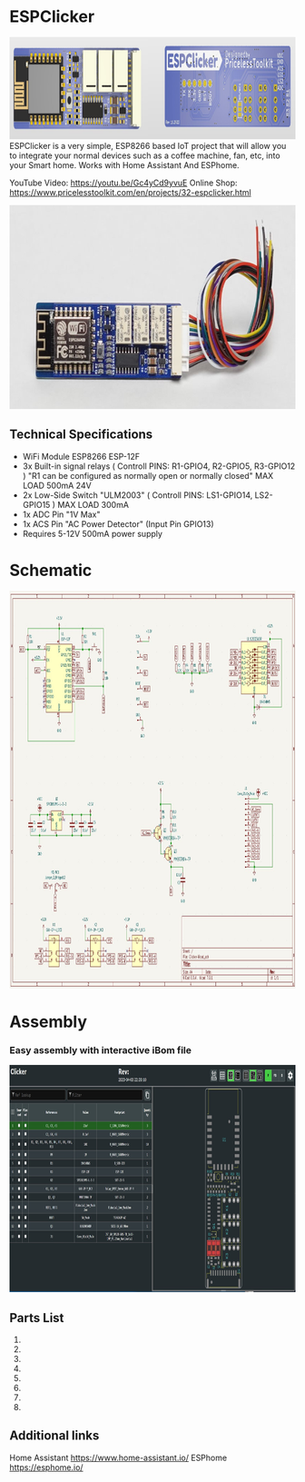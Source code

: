 # ESPClicker 
<img src="https://raw.githubusercontent.com/PricelessToolkit/ESPClicker/main/img/3D.jpg" width="1000" height="180" />
ESPClicker is a very simple, ESP8266 based IoT project that will allow you to integrate your normal devices such as a coffee machine, fan, etc, into your Smart home. Works with Home Assistant And ESPhome.

YouTube Video: https://youtu.be/Gc4yCd9yvuE
Online Shop: https://www.pricelesstoolkit.com/en/projects/32-espclicker.html



<img src="https://raw.githubusercontent.com/PricelessToolkit/ESPClicker/main/img/ESPClicker.jpg" width="800" height="359" />

## Technical Specifications

* WiFi Module ESP8266 ESP-12F
* 3x Built-in signal relays ( Controll PINS: R1-GPIO4, R2-GPIO5, R3-GPIO12 ) "R1 can be configured as normally open or normally closed" MAX LOAD 500mA 24V
* 2x Low-Side Switch "ULM2003" ( Controll PINS: LS1-GPIO14, LS2-GPIO15 ) MAX LOAD 300mA
* 1x ADC Pin "1V Max"
* 1x ACS Pin "AC Power Detector" (Input Pin GPIO13)
* Requires 5-12V 500mA power supply

# Schematic
<img src="https://raw.githubusercontent.com/PricelessToolkit/ESPClicker/main/img/Schematic.jpg" width="1000" height="700" />

# Assembly
### Easy assembly with interactive iBom file
<img src="https://raw.githubusercontent.com/PricelessToolkit/ESPClicker/main/img/Interactiv_HTML_Boom.jpg" width="1000" height="400" />

## Parts List
1.
2.
3.
4.
5.
6.
7.
8.

## Additional links
Home Assistant https://www.home-assistant.io/
ESPhome https://esphome.io/

